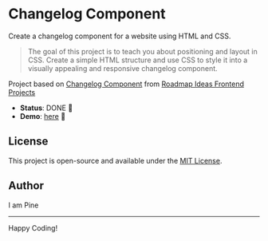 # Changelog Component

Create a changelog component for a website using HTML and CSS.

> The goal of this project is to teach you about positioning and layout in CSS. Create a simple HTML structure and use CSS to style it into a visually appealing and responsive changelog component.

Project based on [Changelog Component][changelog-component] from [Roadmap Ideas Frontend Projects][roadmap-frontend-projects]

-   **Status**: DONE 🎉
-   **Demo**: [here][demo-link] 🚀

## License

This project is open-source and available under the [MIT License](https://opensource.org/licenses/MIT).

## Author

I am Pine

---

Happy Coding!

[roadmap-frontend-projects]: https://roadmap.sh/frontend/projects
[changelog-component]: https://roadmap.sh/projects/changelog-component
[demo-link]: https://pine1611.github.io/frontend-projects/04-changelog-component/public
